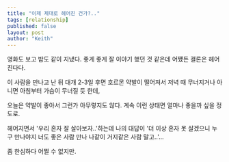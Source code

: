 ```yaml
---
title: "이제 제대로 헤어진 건가?.."
tags: [relationship]
published: false
layout: post
author: "Keith"
---
```


영화도 보고 밤도 같이 지냈다. 좋게 좋게 잘 이야기 했던 것 같은데 어쨌든 결론은 헤어진다다.

이 사람을 만나고 난 뒤 대개 2-3일 후면 호르몬 약발이 떨어져서 저녁 때 무너지거나 아니면 아침부터 가슴이 무너질 듯 한데,

오늘은 약발이 좋아서 그런가 아무렇지도 않다. 계속 이런 상태면 얼마나 좋을까 싶을 정도로.

헤어지면서 '우리 혼자 잘 살아보자..'하는데 나의 대답이 '더 이상 혼자 못 살겠으니 누구 만나야지 너도 좋은 사람 만나 나같이 거지같은 사람 말고..'...

좀 한심하다 어쩔 수 없지만. 